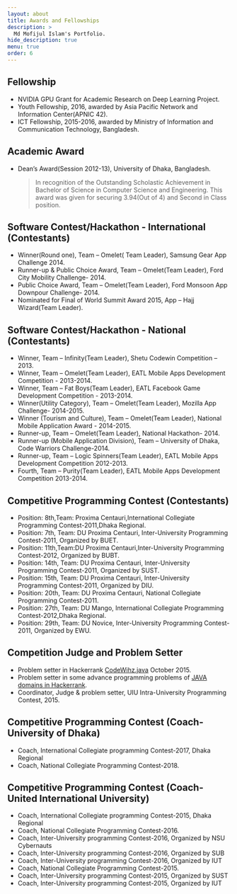 ```yaml
---
layout: about
title: Awards and Fellowships
description: >
  Md Mofijul Islam's Portfolio.
hide_description: true
menu: true
order: 6
---
```

## Fellowship
* NVIDIA GPU Grant for Academic Research on Deep Learning Project.
* Youth Fellowship, 2016, awarded by Asia Pacific Network and Information Center(APNIC 42).
* ICT Fellowship, 2015-2016, awarded by Ministry of Information and Communication Technology, Bangladesh.


## Academic Award
* Dean’s Award(Session 2012-13), University of Dhaka, Bangladesh.
  > In recognition of the Outstanding Scholastic Achievement in Bachelor of Science in Computer Science and Engineering. This award was given for securing 3.94(Out of 4) and Second in Class position.

## Software Contest/Hackathon - International (Contestants)
* Winner(Round one), Team – Omelet( Team Leader), Samsung Gear App Challenge 2014.
* Runner-up & Public Choice Award, Team – Omelet(Team Leader), Ford City Mobility Challenge- 2014.
* Public Choice Award, Team – Omelet(Team Leader), Ford Monsoon App Downpour Challenge- 2014.
* Nominated for Final of World Summit Award 2015, App – Hajj Wizard(Team Leader).

## Software Contest/Hackathon - National (Contestants)
* Winner, Team – Infinity(Team Leader), Shetu Codewin Competition – 2013.
* Winner, Team – Omelet(Team Leader), EATL Mobile Apps Development Competition - 2013-2014.
* Winner, Team – Fat Boys(Team Leader), EATL Facebook Game Development Competition - 2013-2014.
* Winner(Utility Category), Team – Omelet(Team Leader), Mozilla App Challenge- 2014-2015.
* Winner (Tourism and Culture), Team – Omelet(Team Leader), National Mobile Application Award - 2014-2015.
* Runner-up, Team – Omelet(Team Leader), National Hackathon- 2014.
* Runner-up (Mobile Application Division), Team – University of Dhaka, Code Warriors Challenge-2014.
* Runner-up, Team – Logic Spinners(Team Leader), EATL Mobile Apps Development Competition 2012-2013.
* Fourth, Team – Purity(Team Leader), EATL Mobile Apps Development Competition 2013-2014.

## Competitive Programming Contest (Contestants)
* Position: 8th,Team: Proxima Centauri,International Collegiate Programming Contest-2011,Dhaka Regional.
* Position: 7th, Team: DU Proxima Centauri, Inter-University Programming Contest-2011, Organized by BUET.
* Position: 11th,Team:DU Proxima Centauri,Inter-University Programming Contest-2012, Organized by BUBT.
* Position: 14th, Team: DU Proxima Centauri, Inter-University Programming Contest-2011, Organized by SUST.
* Position: 15th, Team: DU Proxima Centauri, Inter-University Programming Contest-2011, Organized by DIU.
* Position: 20th, Team: DU Proxima Centauri, National Collegiate Programming Contest-2011.
* Position: 27th, Team: DU Mango, International Collegiate Programming Contest-2012,Dhaka Regional.
* Position: 29th, Team: DU Novice, Inter-University Programming Contest-2011, Organized by EWU.

## Competition Judge and Problem Setter
* Problem setter in Hackerrank [CodeWihz.java](https://www.hackerrank.com/codewhiz-java) October 2015.
* Problem setter in some advance programming problems of [JAVA domains in Hackerrank](https://www.hackerrank.com/domains/java/java-advanced).
* Coordinator, Judge & problem setter, UIU Intra-University Programming Contest, 2015.

## Competitive Programming Contest (Coach- University of Dhaka)
* Coach, International Collegiate programming Contest-2017, Dhaka Regional
* Coach, National Collegiate Programming Contest-2018.

## Competitive Programming Contest (Coach- United International University)
* Coach, International Collegiate programming Contest-2015, Dhaka Regional
* Coach, National Collegiate Programming Contest-2016.
* Coach, Inter-University programming Contest-2016, Organized by NSU Cybernauts
* Coach, Inter-University programming Contest-2016, Organized by SUB
* Coach, Inter-University programming Contest-2016, Organized by IUT
* Coach, National Collegiate Programming Contest-2015.
* Coach, Inter-University programming Contest-2015, Organized by SUST
* Coach, Inter-University programming Contest-2015, Organized by IUT
